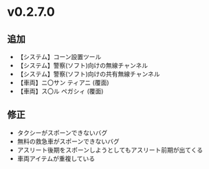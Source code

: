 # v0.2.7.0

## 追加
- 【システム】コーン設置ツール
- 【システム】警察(ソフト)向けの無線チャンネル
- 【システム】警察(ソフト)向けの共有無線チャンネル
- 【車両】ニ〇サン ティアニ (覆面)
- 【車両】ス〇ル ペガシィ (覆面)

## 修正
- タクシーがスポーンできないバグ
- 無料の救急車がスポーンできないバグ
- アスリート後期をスポーンしようとしてもアスリート前期が出てくる
- 車両アイテムが重複している
